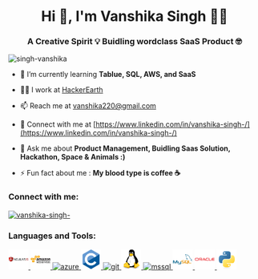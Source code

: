 <h1 align="center">Hi 👋, I'm Vanshika Singh 💁‍♀️</h1>
<h3 align="center"> A Creative Spirit 💡 Buidling wordclass SaaS Product 🤓</h3>

<p align="left"> <img src="https://komarev.com/ghpvc/?username=singh-vanshika&label=Profile%20views&color=0e75b6&style=flat" alt="singh-vanshika" /> </p>

- 🌱 I’m currently learning **Tablue, SQL, AWS, and SaaS**

- 👨‍💻 I work at [HackerEarth](https://www.hackerearth.com)

- 📫 Reach me at [vanshika220@gmail.com](mailto:vanshika220@gmail.com)

- 🔭 Connect with me at [https://www.linkedin.com/in/vanshika-singh-/](https://www.linkedin.com/in/vanshika-singh-/)

- 💬 Ask me about **Product Management, Buidling Saas Solution, Hackathon, Space & Animals :)**

- ⚡ Fun fact about me : **My blood type is coffee ☕**

<h3 align="left">Connect with me:</h3>
<p align="left">
<a href="https://linkedin.com/in/vanshika-singh-" target="blank"><img align="center" src="https://raw.githubusercontent.com/rahuldkjain/github-profile-readme-generator/master/src/images/icons/Social/linked-in-alt.svg" alt="vanshika-singh-" height="30" width="40" /></a>
</p>

<h3 align="left">Languages and Tools:</h3>
<p align="left"> <a href="https://angular.io" target="_blank"> <img src="https://raw.githubusercontent.com/devicons/devicon/master/icons/angularjs/angularjs-original-wordmark.svg" alt="angularjs" width="40" height="40"/> </a> <a href="https://aws.amazon.com" target="_blank"> <img src="https://raw.githubusercontent.com/devicons/devicon/master/icons/amazonwebservices/amazonwebservices-original-wordmark.svg" alt="aws" width="40" height="40"/> </a> <a href="https://azure.microsoft.com/en-in/" target="_blank"> <img src="https://www.vectorlogo.zone/logos/microsoft_azure/microsoft_azure-icon.svg" alt="azure" width="40" height="40"/> </a> <a href="https://www.cprogramming.com/" target="_blank"> <img src="https://raw.githubusercontent.com/devicons/devicon/master/icons/c/c-original.svg" alt="c" width="40" height="40"/> </a> <a href="https://git-scm.com/" target="_blank"> <img src="https://www.vectorlogo.zone/logos/git-scm/git-scm-icon.svg" alt="git" width="40" height="40"/> </a> <a href="https://www.linux.org/" target="_blank"> <img src="https://raw.githubusercontent.com/devicons/devicon/master/icons/linux/linux-original.svg" alt="linux" width="40" height="40"/> </a> <a href="https://www.microsoft.com/en-us/sql-server" target="_blank"> <img src="https://www.svgrepo.com/show/303229/microsoft-sql-server-logo.svg" alt="mssql" width="40" height="40"/> </a> <a href="https://www.mysql.com/" target="_blank"> <img src="https://raw.githubusercontent.com/devicons/devicon/master/icons/mysql/mysql-original-wordmark.svg" alt="mysql" width="40" height="40"/> </a> <a href="https://www.oracle.com/" target="_blank"> <img src="https://raw.githubusercontent.com/devicons/devicon/master/icons/oracle/oracle-original.svg" alt="oracle" width="40" height="40"/> </a> <a href="https://www.python.org" target="_blank"> <img src="https://raw.githubusercontent.com/devicons/devicon/master/icons/python/python-original.svg" alt="python" width="40" height="40"/> </a> </p>

